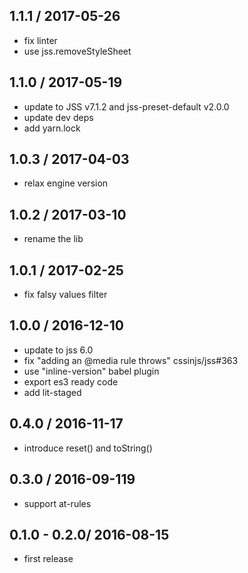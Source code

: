 ## 1.1.1 / 2017-05-26

- fix linter
- use jss.removeStyleSheet

## 1.1.0 / 2017-05-19

- update to JSS v7.1.2 and jss-preset-default v2.0.0
- update dev deps
- add yarn.lock

## 1.0.3 / 2017-04-03

- relax engine version

## 1.0.2 / 2017-03-10

- rename the lib

## 1.0.1 / 2017-02-25

- fix falsy values filter

## 1.0.0 / 2016-12-10

- update to jss 6.0
- fix "adding an @media rule throws" cssinjs/jss#363
- use "inline-version" babel plugin
- export es3 ready code
- add lit-staged

## 0.4.0 / 2016-11-17

- introduce reset() and toString()

## 0.3.0 / 2016-09-119

- support at-rules

## 0.1.0 - 0.2.0/ 2016-08-15

- first release
